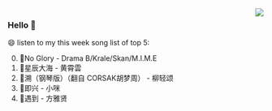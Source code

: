 <img align="right"  src="https://github-readme-stats.vercel.app/api/top-langs/?username=sohyunQVQ" />

### Hello 👋

😄 listen to my this week song list of top 5:

0. 🌈No Glory - Drama B/Krale/Skan/M.I.M.E
1. 🌈星辰大海 - 黄霄雲
2. 🌈溯（钢琴版）（翻自 CORSAK胡梦周）  - 柳轻颂
3. 🌈即兴 - 小咪
4. 🌈遇到 - 方雅贤

